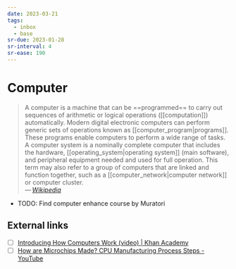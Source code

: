```yaml
---
date: 2023-03-21
tags:
  - inbox
  - base
sr-due: 2023-01-28
sr-interval: 4
sr-ease: 190
---
```

# Computer

> A computer is a machine that can be ==programmed== to carry out sequences of
> arithmetic or logical operations ([[computation]]) automatically.
> Modern digital electronic computers can perform generic sets of operations
> known as [[computer_program|programs]]. These programs enable computers to
> perform a wide range of tasks. A computer system is a nominally complete
> computer that includes the hardware, [[operating_system|operating system]]
> (main software), and peripheral equipment needed and used for full operation.
> This term may also refer to a group of computers that are linked and function
> together, such as a [[computer_network|computer network]] or computer
> cluster.\
> — <cite>[Wikipedia](https://en.wikipedia.org/wiki/Computer)</cite>

- TODO: Find computer enhance course by Muratori

## External links

- [ ] [Introducing How Computers Work (video) | Khan Academy](https://www.khanacademy.org/computing/code-org/computers-and-the-internet/how-computers-work/v/khan-academy-and-codeorg-introducing-how-computers-work)
- [ ] [How are Microchips Made? CPU Manufacturing Process Steps - YouTube](https://www.youtube.com/watch?v=dX9CGRZwD-w)
